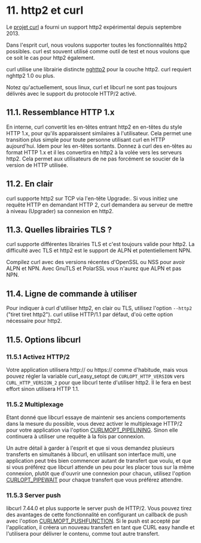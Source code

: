 # 11. http2 et curl

Le [projet curl](http://curl.haxx.se/) a fourni un support http2 expérimental depuis septembre 2013.

Dans l'esprit curl, nous voulons supporter toutes les fonctionnalités http2 possibles. curl est souvent utilisé comme outil de test et nous voulons que ce soit le cas pour http2 également.

curl utilise une librairie distincte [nghttp2](https://nghttp2.org/) pour la couche http2. curl requiert nghttp2 1.0 ou plus.

Notez qu'actuellement, sous linux, curl et libcurl ne sont pas toujours délivrés avec le support du protocole HTTP/2 activé.

## 11.1. Ressemblance HTTP 1.x

En interne, curl convertit les en-têtes entrant http2 en en-têtes du style HTTP 1.x, pour qu'ils apparaissent similaires à l'utilisateur. Cela permet une transition plus simple pour toute personne utilisant curl en HTTP aujourd'hui. Idem pour les en-têtes sortants. Donnez à curl des en-têtes au format HTTP 1.x et il les convertira en http2 à la volée vers les serveurs http2. Cela permet aux utilisateurs de ne pas forcément se soucier de la version de HTTP utilisée.

## 11.2. En clair

curl supporte http2 sur TCP via l'en-tête Upgrade:. Si vous initiez une requête HTTP en demandant HTTP 2, curl demandera au serveur de mettre à niveau (Upgrader) sa connexion en http2.

## 11.3. Quelles librairies TLS ?

curl supporte différentes librairies TLS et c'est toujours valide pour http2. La difficulté avec TLS et http2 est le support de ALPN et potentiellement NPN.

Compilez curl avec des versions récentes d'OpenSSL ou NSS pour avoir ALPN et NPN. Avec GnuTLS et PolarSSL vous n'aurez que ALPN et pas NPN.

## 11.4. Ligne de commande à utiliser

Pour indiquer à curl d'utiliser http2, en clair ou TLS, utilisez l'option `--http2` ("tiret tiret http2"). curl utilise HTTP/1.1 par défaut, d'où cette option nécessaire pour http2.

## 11.5. Options libcurl

### 11.5.1 Activez HTTP/2

Votre application utilisera http:// ou https:// comme d'habitude, mais vous pouvez régler la variable curl_easy_setopt de `CURLOPT_HTTP_VERSION` vers `CURL_HTTP_VERSION_2` pour que libcurl tente d'utiliser http2. Il le fera en best effort sinon utilisera HTTP 1.1.

### 11.5.2 Multiplexage

Etant donné que libcurl essaye de maintenir ses anciens comportements dans la mesure du possible, vous devez activer le multiplexage HTTP/2 pour votre application via l'option [CURLMOPT_PIPELINING](http://curl.haxx.se/libcurl/c/CURLMOPT_PIPELINING.html). Sinon elle continuera à utiliser une requête à la fois par connexion.

Un autre détail à garder à l'esprit et que si vous demandez plusieurs transferts en simultanés à libcurl, en utilisant son interface multi, une application peut très bien commencer autant de transfert que voulu, et que si vous préférez que libcurl attende un peu pour les placer tous sur la même connexion, plutôt que d'ouvrir une connexion pour chacun, utilisez l'option [CURLOPT_PIPEWAIT](http://curl.haxx.se/libcurl/c/CURLOPT_PIPEWAIT.html) pour chaque transfert que vous préférez attendre.

### 11.5.3 Server push

libcurl 7.44.0 et plus supporte le server push de HTTP/2. Vous pouvez tirez des avantages de cette fonctionnalité en configurant un callback de push avec l'option [CURLMOPT_PUSHFUNCTION](http://curl.haxx.se/libcurl/c/CURLMOPT_PUSHFUNCTION.html). Si le push est accepté par l'application, il créera un nouveau transfert en tant que CURL easy handle et l'utilisera pour délivrer le contenu, comme tout autre transfert.